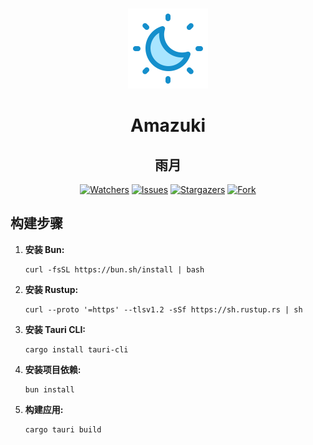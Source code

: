 <div align="center">
    <br>
    <p align="center">
        <img width="128" src="./app-icon.png" alt="Amazuki Icon">
    </p>
    <h1 align="center">Amazuki</h1>
    <h2 align="center">雨月</h1>
    <p align="center">
        <a href="https://github.com/TouhouAsia/Amazuki">
            <img alt="Watchers" src="https://img.shields.io/github/watchers/TouhouAsia/Amazuki?style=for-the-badge&logo=github&color=ff69b4&logoColor=fff&labelColor=333"></a>
        <a href="https://github.com/TouhouAsia/Amazuki/issues">
        <img alt="Issues" src="https://img.shields.io/github/issues/TouhouAsia/Amazuki?style=for-the-badge&logo=gitbook&color=yellow&logoColor=fff&labelColor=333"></a>
        <a href="https://github.com/TouhouAsia/Amazuki/stargazers">
        <img alt="Stargazers" src="https://img.shields.io/github/stars/TouhouAsia/Amazuki?style=for-the-badge&logo=starship&color=blueviolet&logoColor=fff&labelColor=333"></a>
        <a href="https://github.com/TouhouAsia/Amazuki/forks">
        <img alt="Fork" src="https://img.shields.io/github/forks/TouhouAsia/Amazuki?style=for-the-badge&logo=forgejo&color=green&logoColor=fff&labelColor=333"/></a>
    </p>
</div>

## 构建步骤

1. **安装 Bun:**
   ```shell
   curl -fsSL https://bun.sh/install | bash
   ```

2. **安装 Rustup:**
   ```shell
   curl --proto '=https' --tlsv1.2 -sSf https://sh.rustup.rs | sh
   ```

3. **安装 Tauri CLI:**
   ```shell
   cargo install tauri-cli
   ```

4. **安装项目依赖:**
   ```shell
   bun install
   ```

5. **构建应用:**
   ```shell
   cargo tauri build
   ```
